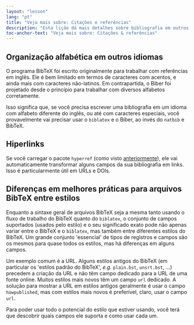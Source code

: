 ```yaml
---
layout: "lesson"
lang: "pt"
title: "Veja mais sobre: Citações e referências"
description: "Esta lição dá mais detalhes sobre bibliografia em outros idiomas, como transformar referências em links e apresenta as principais diferenças entre estilos do BibTeX."
toc-anchor-text: "Veja mais sobre: Citações & referências"
---
```


## Organização alfabética em outros idiomas

O programa BibTeX foi escrito originalmente para trabalhar com referências em
inglês.  Ele é bem limitado em termos de caracteres com acentos, e ainda mais
com caracteres não-latinos.  Em contrapartida, o Biber foi projetado desde o
princípio para trabalhar com diversos alfabetos corretamente.

Isso significa que, se você precisa escrever uma bibliografia em um idioma
com alfabeto diferente do inglês, ou até com caracteres especiais, você
provavelmente vai precisar usar o `biblatex` e o Biber, ao invés do `natbib`
e BibTeX.

## Hiperlinks

Se você carregar o pacote `hyperref` (como visto [anteriormente](more-09)),
ele vai automaticamente transformar alguns campos da sua bibliografia em links.
Isso é particularmente útil em URLs e DOIs.

## Diferenças em melhores práticas para arquivos BibTeX entre estilos

Enquanto a sintaxe geral de arquivos BibTeX seja a mesma tanto usando o fluxo
de trabalho do BibTeX quanto do `biblatex`, o conjunto de campos suportados
(usados pelo estilo) e o seu significado exato pode não apenas variar entre
o BibTeX e o `biblatex`, mas também entre diferentes estilos do BibTeX.  Um
grande conjunto 'essencial' de tipos de registros e campos são os mesmos para
quase todos os estilos, mas há diferenças em alguns campos.

Um exemplo comum é a URL.  Alguns estilos antigos do BibTeX (em particular os
'estilos padrão do BibTeX', _e.g._ `plain.bst`, `unsrt.bst`, ...) precedem a
criação da URL e não têm campo dedicado para a URL de uma fonte online.  Muitos
estilos mais novos têm um campo `url` dedicado.  A solução para mostrar a URL em
estilos antigos geralmente é usar o campo `howpublished`, mas com estilos mais
novos é preferível, claro, usar o campo `url`.

Para poder usar todo o potencial do estilo que estiver usando, você terá que
descobrir quais campos ele suporta e como usar cada um.

